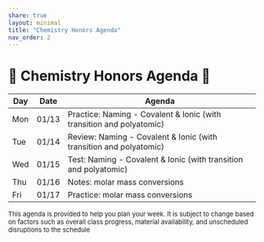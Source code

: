 ```yaml
---
share: true
layout: minimal
title: "Chemistry Honors Agenda" 
nav_order: 2
---
```

# 🧪 Chemistry Honors Agenda 🥽

| Day | Date  | Agenda                                                               |
| --- | ----- | -------------------------------------------------------------------- |
| Mon | 01/13 | Practice: Naming - Covalent & Ionic (with transition and polyatomic) |
| Tue | 01/14 | Review: Naming - Covalent & Ionic (with transition and polyatomic)   |
| Wed | 01/15 | Test: Naming - Covalent & Ionic (with transition and polyatomic)     |
| Thu | 01/16 | Notes: molar mass conversions                                        |
| Fri | 01/17 | Practice: molar mass conversions                                     | 

<p style="font-size: small">
This agenda is provided to help you plan your week. It is subject to change based on factors such as overall class progress, material availability, and unscheduled disruptions to the schedule
</p>

